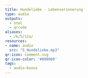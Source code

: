 ```yaml
---
title: Hundeliebe - Lebenserinnerung
type: audio
outputs:
  - html
  - qrcode
aliases:
  - /k/5/11a/
resources:
- name: audio
  src: "5_Hundeliebe.mp3"
qr-icon: comment.svg
qr-icon-color: '#808080'
tags:
  - audio:bonus
---
```


